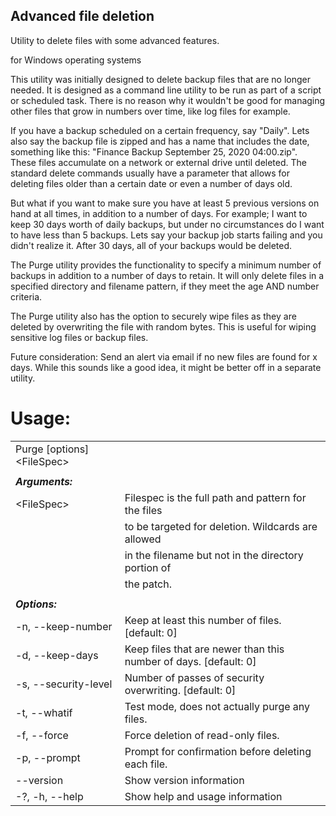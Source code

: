 ## Advanced file deletion

Utility to delete files with some advanced features.

for Windows operating systems

This utility was initially designed to delete backup files that are no longer needed.
It is designed as a command line utility to be run as part of a script or scheduled
task. There is no reason why it wouldn't be good for managing other files that grow
in numbers over time, like log files for example.

If you have a backup scheduled on a certain frequency, say "Daily".  Lets also say the
backup file is zipped and has a name that includes the date, something like this:
"Finance Backup September 25, 2020 04:00.zip".    These files accumulate on a network or
external drive until deleted.  The standard delete commands usually have a parameter 
that allows for deleting files older than a certain date or even a number of days old. 
 

But what if you want to make sure you have at least 5 previous versions on hand at all 
times, in addition to a number of days.  For example; I want to keep 30 days worth of
daily backups, but under no circumstances do I want to have less than 5 backups.  Lets 
say your backup job starts failing and you didn't realize it.  After 30 days, all of your
backups would be deleted. 

The Purge utility provides the functionality to specify a minimum number of backups in 
addition to a number of days to retain.  It will only delete files in a specified directory 
and filename pattern, if they meet the age AND number criteria.

The Purge utility also has the option to securely wipe files as they are deleted by 
overwriting the file with random bytes.  This is useful for wiping sensitive log files
or backup files.

Future consideration:  Send an alert via email if no new files are found for x days.
   While this sounds like a good idea, it might be better off in a separate utility.
   



# Usage:    
|                                        |                                                                          |
|----------------------------------------|--------------------------------------------------------------------------|        
|  Purge [options] \<FileSpec\>          |                                                                          |
|                                        |                                                                          |  
|  ***Arguments:***                      |                                                                          |
| \<FileSpec\>                           | Filespec is the full path and pattern for the files                      |
|                                        | to be targeted for deletion.  Wildcards are allowed                      |                     
|                                        | in the filename but not in the directory portion of                      |
|                                        | the patch.                                                               |
|                                        |                                                                          |
|  ***Options:***                        |                                                                          |
| -n, --keep-number <keep-number>        | Keep at least this number of files. [default: 0]                         |
| -d, --keep-days <keep-days>            | Keep files that are newer than this number of days. [default: 0]         |   
| -s, --security-level <security-level>  | Number of passes of security overwriting. [default: 0]                   |
| -t, --whatif                           | Test mode, does not actually purge any files.                            |
| -f, --force                            | Force deletion of read-only files.                                       |
| -p, --prompt                           | Prompt for confirmation before deleting each file.                       |
| --version                              | Show version information                                                 |
| -?, -h, --help                         | Show help and usage information                                          |
